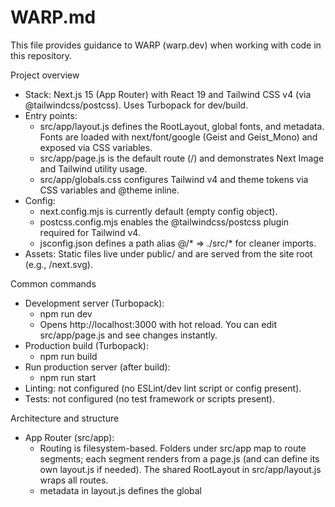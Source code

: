 # WARP.md

This file provides guidance to WARP (warp.dev) when working with code in this repository.

Project overview
- Stack: Next.js 15 (App Router) with React 19 and Tailwind CSS v4 (via @tailwindcss/postcss). Uses Turbopack for dev/build.
- Entry points:
  - src/app/layout.js defines the RootLayout, global fonts, and metadata. Fonts are loaded with next/font/google (Geist and Geist_Mono) and exposed via CSS variables.
  - src/app/page.js is the default route (/) and demonstrates Next Image and Tailwind utility usage.
  - src/app/globals.css configures Tailwind v4 and theme tokens via CSS variables and @theme inline.
- Config:
  - next.config.mjs is currently default (empty config object).
  - postcss.config.mjs enables the @tailwindcss/postcss plugin required for Tailwind v4.
  - jsconfig.json defines a path alias @/* => ./src/* for cleaner imports.
- Assets: Static files live under public/ and are served from the site root (e.g., /next.svg).

Common commands
- Development server (Turbopack):
  - npm run dev
  - Opens http://localhost:3000 with hot reload. You can edit src/app/page.js and see changes instantly.
- Production build (Turbopack):
  - npm run build
- Run production server (after build):
  - npm run start
- Linting: not configured (no ESLint/dev lint script or config present).
- Tests: not configured (no test framework or scripts present).

Architecture and structure
- App Router (src/app):
  - Routing is filesystem-based. Folders under src/app map to route segments; each segment renders from a page.js (and can define its own layout.js if needed). The shared RootLayout in src/app/layout.js wraps all routes.
  - metadata in layout.js defines the global <title> and description.
- Styling and theming:
  - Tailwind v4 is enabled through PostCSS (postcss.config.mjs with "@tailwindcss/postcss").
  - src/app/globals.css imports Tailwind and defines CSS variables for background/foreground colors and font families. A dark mode variant is provided via prefers-color-scheme.
- Fonts:
  - next/font/google is used to load Geist and Geist_Mono. The returned variables are injected on <body> and referenced by Tailwind via CSS variables to keep the setup consistent and avoid layout shifts.
- Images and static assets:
  - next/image is used for optimized images in src/app/page.js. Static SVGs are read from public/ and referenced by absolute paths (e.g., /vercel.svg).
- Import aliasing:
  - jsconfig.json defines @/* => ./src/* for clean module paths when the codebase grows beyond the initial scaffold.

Notes from README
- You can edit src/app/page.js and changes will hot-reload on the dev server.
- The project was bootstrapped with create-next-app and follows the App Router conventions.

